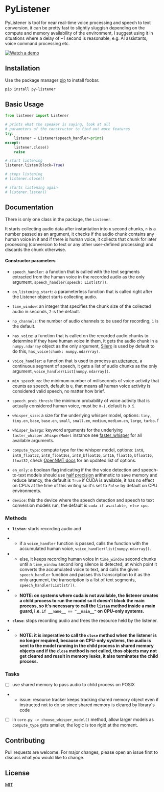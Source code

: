 # PyListener

PyListener is tool for near real-time voice processing and speech to text conversion, it can be pretty
fast to slightly sluggish depending on the compute and memory availability of the environment, I suggest
using it in situations where a delay of ~1 second is reasonable, e.g. AI assistants, voice command
processing etc.

[![Watch a demo](https://img.youtube.com/vi/SEFm8rJRg_A/0.jpg)](https://www.youtube.com/watch?v=SEFm8rJRg_A)

## Installation

Use the package manager [pip](https://pip.pypa.io/en/stable/) to install foobar.

```bash
pip install py-listener
```

## Basic Usage

```python
from listener import Listener

# prints what the speaker is saying, look at all
# parameters of the constructor to find out more features
try:
    listener = Listener(speech_handler=print)
except:
    listener.close()
    raise

# start listening
listener.listen(block=True)

# stops listening
# listener.close()

# starts listening again
# listener.listen()
```

## Documentation
There is only one class in the package, the `Listener`.

It starts collecting audio data after instantation into `n` second chunks, `n` is a number passed as an argument, it checks if the audio chunk contains any human voice in it and if there is human voice, it collects that chunk for later processing (conversion to text or any other user-defined processing) and discards the chunk otherwise.

#### Constructor parameters
- `speech_handler`: a function that is called with the text segments extracted from the human voice in the recorded audio as the only argument, `speech_handler(speech: List[str])`.

- `on_listening_start`: a parameterless function that is called right after the Listener object starts collecting audio.

- `time_window`: an integer that specifies the chunk size of the collected audio in seconds, `2` is the default.

- `no_channels`: the number of audio channels to be used for recording, `1` is the default.

- `has_voice`: a function that is called on the recorded audio chunks to determine if they have human voice in them, it gets the audio chunk in a `numpy.ndarray` object as the only argument, [Silero](https://github.com/snakers4/silero-vad) is used by default to do this, `has_voice(chunk: numpy.ndarrray)`.

- `voice_handler`: a function that is used to process [an utterance](https://en.wikipedia.org/wiki/Utterance), a continuous segment of speech, it gets a list of audio chunks as the only argument, `voice_handler(List[numpy.ndarray])`.

- `min_speech_ms`: the minimum number of miliseconds of voice activity that counts as speech, default is `0`, that means all human voice activity is considered valid speech, no matter how brief.

- `speech_prob_thresh`: the minimum probability of voice activity that is actually considered human voice, must be `0-1`, default is `0.5`.

- `whisper_size`: a size for the underlying whisper model, options: `tiny`, `tiny.en`, `base`, `base.en`, `small`, `small.en`,
`medium`, `medium.en`, `large`, `turbo`.
f
- `whisper_kwargs`: keyword arguments for the underlying `faster_whisper.WhisperModel` instance see [faster_whisper](https://github.com/SYSTRAN/faster-whisper) for all available arguments.

- `compute_type`: compute type for the whisper model, options: `int8`, `int8_float32`, `int8_float16s`, `int8_bfloat16`, `int16`, `float16`, `bfloat16`, `float32`, check [OpenNMT docs](https://opennmt.net/CTranslate2/quantization.html) for an updated list of options.

- `en_only`: a boolean flag indicating if the the voice detection and speech-to-text models should use [half precision](https://en.wikipedia.org/wiki/Half-precision_floating-point_format) arithmetic to save memory and reduce latency, the default is `True` if CUDA is available, it has no effect on CPUs at the time of this writing so it's set to `False` by default on CPU environments.

- `device`: this the device where the speech detection and speech to text conversion models run, the default is `cuda if available, else cpu`.

### Methods
- **`listen`**: starts recording audio and
- - if a `voice_handler` function is passed, calls the function with the accumulated human voice, `voice_handler(list[numpy.ndarray])`.
- - else, it keeps recording human voice in `time_window` second chunks until a `time_window` second long silence is detected, at which point it converts the accumulated voice to text, and calls the given `speech_handler` function and passes this transcription to it as the only argument, the transcription is a list of text segments, `speech_handler(List[str])`.

- - **NOTE: on systems where cuda is not available, the listener creates a child process to run the model so it doesn't block the main process, so it's necessary to call the `listen` method inside a main guard, i.e. `if __name__ == "__main__"` on CPU-only systems.**

- **`close`**: stops recording audio and frees the resource held by the listener.

- - **NOTE: it is imperative to call the `close` method when the listener is no longer required, because on CPU-only systems, the audio is sent to the model running in the child process in shared memory objects and if the `close` method is not called, thos
objects may not get cleared and result in memory leaks, it also terminates the child process.**

### Tasks

- [ ] use shared memory to pass audio to child process on POSIX
- - issue: resource tracker keeps tracking shared memory object even if instructed not to do so since shared memory is cleared by library's code
- [ ] in `core.py -> choose_whisper_model()` method, allow larger models as `compute_type` gets smaller, the logic is too rigid at the moment.


## Contributing

Pull requests are welcome. For major changes, please open an issue first to discuss what you would like to change.

## License

[MIT](https://choosealicense.com/licenses/mit/)

